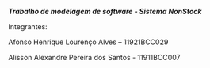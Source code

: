 ***Trabalho de modelagem de software - Sistema NonStock***

Integrantes:

Afonso Henrique Lourenço Alves – 11921BCC029

Alisson Alexandre Pereira dos Santos - 11911BCC007
